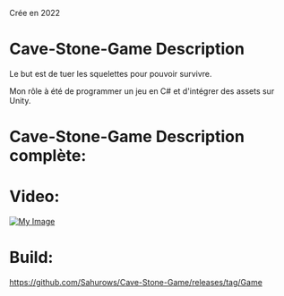 Crée en 2022
# Cave-Stone-Game Description
Le but est de tuer les squelettes pour pouvoir survivre.

Mon rôle à été de programmer un jeu en C# et d'intégrer des assets sur Unity.

# Cave-Stone-Game Description complète:


# Video:
[![My Image](https://i.imgur.com/XHXMxmM.jpg)](https://www.youtube.com/watch?v=mSbqsa4LgJ0&t=198s)

# Build:
https://github.com/Sahurows/Cave-Stone-Game/releases/tag/Game
